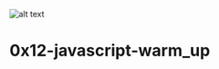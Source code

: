 ![alt text](https://s3.amazonaws.com/intranet-projects-files/holbertonschool-higher-level_programming+/303/Javascript-535.png.jpeg)

# 0x12-javascript-warm_up
